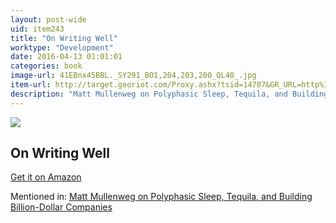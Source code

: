 ```yaml
---
layout: post-wide
uid: item243
title: "On Writing Well"
worktype: "Development"
date: 2016-04-13 01:01:01
categories: book
image-url: 41EBnx45BBL._SY291_BO1,204,203,200_QL40_.jpg
item-url: http://target.georiot.com/Proxy.ashx?tsid=14707&GR_URL=http%3A%2F%2Fwww.amazon.com%2FWriting-Well-30th-Anniversary-Edition%2Fdp%2F0060891548%2F
description: "Matt Mullenweg on Polyphasic Sleep, Tequila, and Building Billion-Dollar Companies"
---
```

<a href="http://target.georiot.com/Proxy.ashx?tsid=14707&GR_URL=http%3A%2F%2Fwww.amazon.com%2FWriting-Well-30th-Anniversary-Edition%2Fdp%2F0060891548%2F" target="blank"><img src="../../../../img/thumbs/41EBnx45BBL._SY291_BO1,204,203,200_QL40_.jpg" class="prod-img"></a>
<h2>On Writing Well</h2>
<p><a href="http://target.georiot.com/Proxy.ashx?tsid=14707&GR_URL=http%3A%2F%2Fwww.amazon.com%2FWriting-Well-30th-Anniversary-Edition%2Fdp%2F0060891548%2F" target="blank">Get it on Amazon</a><p>
<p>Mentioned in: <a href="http://fourhourworkweek.com/2015/02/09/matt-mullenweg/" target="blank">Matt Mullenweg on Polyphasic Sleep, Tequila, and Building Billion-Dollar Companies</a></p>
